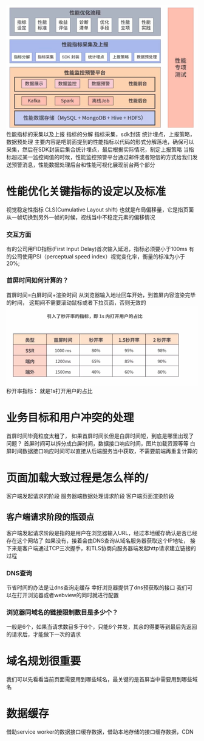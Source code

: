 ![alt text](image.png)
性能指标的采集以及上报
指标的分解
指标采集，sdk封装
统计埋点，上报策略，数据预处理
主要内容是吧前面提到的性能指标以代码的形式分解落地，确保可以采集，然后在SDK封装后集合统计埋点，最后根据实际情况，制定上报策略
当指标超过某一监控阈值的时候，性能监控预警平台通过邮件或者短信的方式给我们发送预警消息，性能数据处理后台和性能可视化展现前台两个部分
# 性能优化关键指标的设定以及标准
视觉稳定性指标
CLS(Cumulative Layout shift)
也就是布局偏移量，它是指页面从一帧切换到另外一帧的时候，视线当中不稳定元素的偏移情况
### 交互方面
有的公司用FID指标(First Input Delay)首次输入延迟，指标必须要小于100ms
有的公司使用PSI（perceptual speed index）视觉变化率，衡量的标准为小于20%;
### 首屏时间如何计算的？
首屏时间=白屏时间+渲染时间
从浏览器输入地址回车开始，到首屏内容渲染完毕的时间，
这期间不需要滚动鼠标或者下拉页面，否则无效的
![alt text](image-1.png)
秒开率指标：
就是1s打开用户的占比
# 业务目标和用户冲突的处理
首屏时间毕竟粒度太粗了，
如果首屏时间长但是白屏时间短，到底是哪里出现了问题？
首屏时间可以拆分成白屏时间，数据接口响应时间，图片加载资源等等
白屏时间数据接口响应时间可以直接从后端服务当中获取，不需要前端再重复计算的
# 页面加载大致过程是怎么样的/
客户端发起请求的阶段
服务器端数据处理请求阶段
客户端页面渲染阶段
## 客户端请求阶段的瓶颈点
客户端发起请求阶段是指的是用户在浏览器输入URL，经过本地缓存确认是否已经存在这个网站了
如果没有，接着会由DNS查询从域名服务器获取这个IP地址，
接下来是客户端通过TCP三次握手，和TLS协商向服务器端发起http请求建立链接的过程
### DNS查询
节省时间的办法是让dns查询走缓存
幸好浏览器提供了dns预获取的接口
我们可以在打开浏览器或者webview的同时就进行配置
### 浏览器同域名的链接限制数目是多少个？
一般是6个，如果当请求数目多于6个，只能6个并发，其余的得要等到最后先返回的请求后，才能做下一次的请求
# 域名规划很重要
我们可以先看看当前页面需要用到哪些域名，最关键的是首屏当中需要用到哪些域名
# 数据缓存
借助service worker的数据接口缓存数据，借助本地存储的接口缓存数据，CDN
